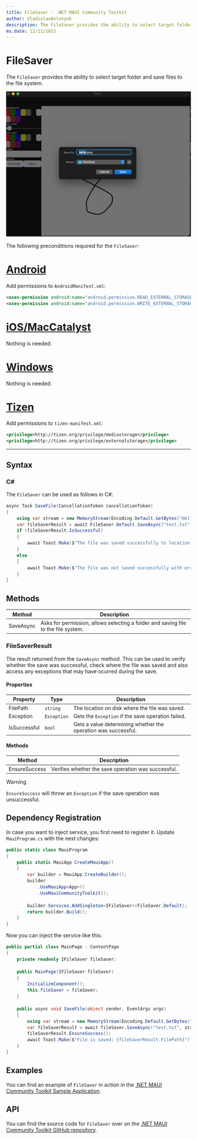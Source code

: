 ```yaml
---
title: FileSaver - .NET MAUI Community Toolkit
author: VladislavAntonyuk
description: The FileSaver provides the ability to select target folder and save files to the file system.
ms.date: 12/11/2022
---
```


# FileSaver

The `FileSaver` provides the ability to select target folder and save files to the file system.

![Screenshot of an FileSaver on macOS](../images/essentials/file-saver-mac.png "FileSaver on macOS")

The following preconditions required for the `FileSaver`:
# [Android](#tab/android)

Add permissions to `AndroidManifest.xml`:

```xml
<uses-permission android:name="android.permission.READ_EXTERNAL_STORAGE" />
<uses-permission android:name="android.permission.WRITE_EXTERNAL_STORAGE" />
```

# [iOS/MacCatalyst](#tab/ios)

Nothing is needed.

# [Windows](#tab/windows)

Nothing is needed.

# [Tizen](#tab/tizen)

Add permissions to `tizen-manifest.xml`:

```xml
<privilege>http://tizen.org/privilege/mediastorage</privilege>
<privilege>http://tizen.org/privilege/externalstorage</privilege>
```

---

## Syntax

### C#

The `FileSaver` can be used as follows in C#:

```csharp
async Task SaveFile(CancellationToken cancellationToken)
{
    using var stream = new MemoryStream(Encoding.Default.GetBytes("Hello from the Community Toolkit!"));
    var fileSaverResult = await FileSaver.Default.SaveAsync("test.txt", stream, cancellationToken);
    if (fileSaverResult.IsSuccessful)
    {
        await Toast.Make($"The file was saved successfully to location: {fileSaverResult.FilePath}").Show(cancellationToken);
    }
    else
    {
        await Toast.Make($"The file was not saved successfully with error: {fileSaverResult.Exception.Message}").Show(cancellationToken);
    }
}
```

## Methods

|Method  |Description  |
|---------|---------|
| SaveAsync | Asks for permission, allows selecting a folder and saving file to the file system. |

### FileSaverResult

The result returned from the `SaveAsync` method. This can be used to verify whether the save was successful, check where the file was saved and also access any exceptions that may have ocurred during the save.

#### Properties

|Property  |Type  |Description  |
|---------|---------|---------|
| FilePath | `string` | The location on disk where the file was saved. |
| Exception | `Exception` | Gets the `Exception` if the save operation failed. |
| IsSuccessful | `bool` | Gets a value determining whether the operation was successful. |

#### Methods

|Method  |Description  |
|---------|---------|
| EnsureSuccess | Verifies whether the save operation was successful. |

> [!WARNING]
> `EnsureSuccess` will throw an `Exception` if the save operation was unsuccessful.

## Dependency Registration

In case you want to inject service, you first need to register it.
Update `MauiProgram.cs` with the next changes:

```csharp
public static class MauiProgram
{
    public static MauiApp CreateMauiApp()
    {
        var builder = MauiApp.CreateBuilder();
        builder
            .UseMauiApp<App>()
			.UseMauiCommunityToolkit();

		builder.Services.AddSingleton<IFileSaver>(FileSaver.Default);
        return builder.Build();
    }
}
```

Now you can inject the service like this:

```csharp
public partial class MainPage : ContentPage
{
    private readonly IFileSaver fileSaver;

	public MainPage(IFileSaver fileSaver)
	{
		InitializeComponent();
        this.fileSaver = fileSaver;
	}
	
	public async void SaveFile(object sender, EventArgs args)
	{
		using var stream = new MemoryStream(Encoding.Default.GetBytes("Hello from the Community Toolkit!"));
        var fileSaverResult = await fileSaver.SaveAsync("test.txt", stream, cancellationToken);
        fileSaverResult.EnsureSuccess();
        await Toast.Make($"File is saved: {fileSaverResult.FilePath}").Show(cancellationToken);
	}
}
```

## Examples

You can find an example of `FileSaver` in action in the [.NET MAUI Community Toolkit Sample Application](https://github.com/CommunityToolkit/Maui/blob/main/samples/CommunityToolkit.Maui.Sample/Pages/Essentials/FileSaverPage.xaml).

## API

You can find the source code for `FileSaver` over on the [.NET MAUI Community Toolkit GitHub repository](https://github.com/CommunityToolkit/Maui/blob/main/src/CommunityToolkit.Maui.Core/Interfaces/IFileSaver.shared.cs).
